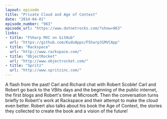 ```yaml
---
layout: episode
title: "Private Cloud and Age of Context"
date: "2014-04-01"
episode_number: "963"
episode_url: "https://www.dotnetrocks.com/?show=963"
links:
- title: "FSharp MVC on GitHub"
  url: "https://github.com/KuduApps/FSharp31MVCApp"
- title: "Rackspace"
  url: "http://www.rackspace.com/"
- title: "ObjectRocket"
  url: "http://www.objectrocket.com/"
- title: "Spritz"
  url: "http://www.spritzinc.com/"
---
```


A flash from the past! Carl and Richard chat with Robert Scoble! Carl and Robert go back to the VBits days and the beginning of the public internet, the first blogs and Robert's time at Microsoft. Then the conversation turns briefly to Robert's work at Rackspace and their attempt to make the cloud even better. Robert also talks about his book the Age of Context, the stories they collected to create the book and a vision of the future!
